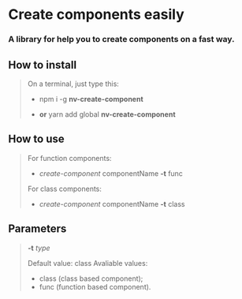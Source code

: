# Create components easily
### A library for help you to create components on a fast way.

## How to install

> On a terminal, just type this:
> 
> - npm i -g **nv-create-component**
>
> - **or** yarn add global **nv-create-component**

## How to use

> For function components:
>
> - *create-component* componentName **-t** func
>
> For class components:
> - *create-component* componentName **-t** class


## Parameters

> **-t** *type*
> 
> Default value: class
> Avaliable values: 
> - class (class based component);
> - func (function based component).
